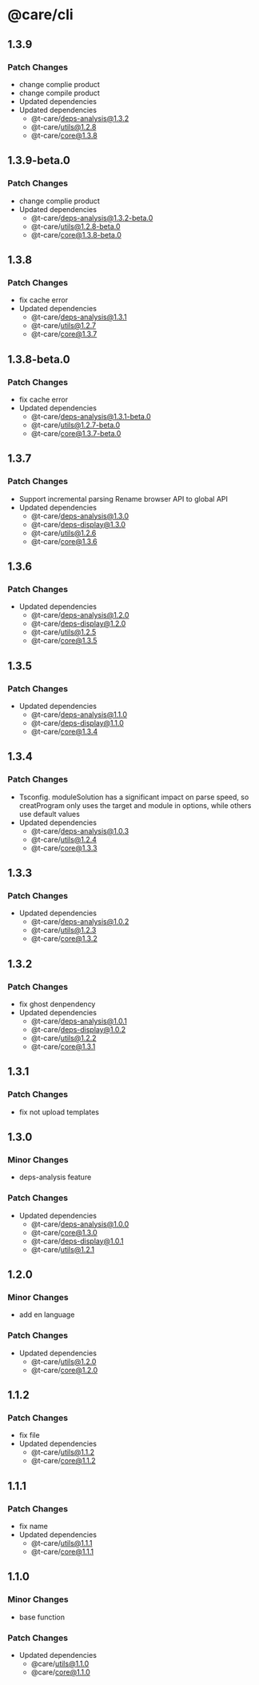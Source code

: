 # @care/cli

## 1.3.9

### Patch Changes

- change complie product
- change compile product
- Updated dependencies
- Updated dependencies
  - @t-care/deps-analysis@1.3.2
  - @t-care/utils@1.2.8
  - @t-care/core@1.3.8

## 1.3.9-beta.0

### Patch Changes

- change complie product
- Updated dependencies
  - @t-care/deps-analysis@1.3.2-beta.0
  - @t-care/utils@1.2.8-beta.0
  - @t-care/core@1.3.8-beta.0

## 1.3.8

### Patch Changes

- fix cache error
- Updated dependencies
  - @t-care/deps-analysis@1.3.1
  - @t-care/utils@1.2.7
  - @t-care/core@1.3.7

## 1.3.8-beta.0

### Patch Changes

- fix cache error
- Updated dependencies
  - @t-care/deps-analysis@1.3.1-beta.0
  - @t-care/utils@1.2.7-beta.0
  - @t-care/core@1.3.7-beta.0

## 1.3.7

### Patch Changes

- Support incremental parsing
  Rename browser API to global API
- Updated dependencies
  - @t-care/deps-analysis@1.3.0
  - @t-care/deps-display@1.3.0
  - @t-care/utils@1.2.6
  - @t-care/core@1.3.6

## 1.3.6

### Patch Changes

- Updated dependencies
  - @t-care/deps-analysis@1.2.0
  - @t-care/deps-display@1.2.0
  - @t-care/utils@1.2.5
  - @t-care/core@1.3.5

## 1.3.5

### Patch Changes

- Updated dependencies
  - @t-care/deps-analysis@1.1.0
  - @t-care/deps-display@1.1.0
  - @t-care/core@1.3.4

## 1.3.4

### Patch Changes

- Tsconfig. moduleSolution has a significant impact on parse speed, so creatProgram only uses the target and module in options, while others use default values
- Updated dependencies
  - @t-care/deps-analysis@1.0.3
  - @t-care/utils@1.2.4
  - @t-care/core@1.3.3

## 1.3.3

### Patch Changes

- Updated dependencies
  - @t-care/deps-analysis@1.0.2
  - @t-care/utils@1.2.3
  - @t-care/core@1.3.2

## 1.3.2

### Patch Changes

- fix ghost denpendency
- Updated dependencies
  - @t-care/deps-analysis@1.0.1
  - @t-care/deps-display@1.0.2
  - @t-care/utils@1.2.2
  - @t-care/core@1.3.1

## 1.3.1

### Patch Changes

- fix not upload templates

## 1.3.0

### Minor Changes

- deps-analysis feature

### Patch Changes

- Updated dependencies
  - @t-care/deps-analysis@1.0.0
  - @t-care/core@1.3.0
  - @t-care/deps-display@1.0.1
  - @t-care/utils@1.2.1

## 1.2.0

### Minor Changes

- add en language

### Patch Changes

- Updated dependencies
  - @t-care/utils@1.2.0
  - @t-care/core@1.2.0

## 1.1.2

### Patch Changes

- fix file
- Updated dependencies
  - @t-care/utils@1.1.2
  - @t-care/core@1.1.2

## 1.1.1

### Patch Changes

- fix name
- Updated dependencies
  - @t-care/utils@1.1.1
  - @t-care/core@1.1.1

## 1.1.0

### Minor Changes

- base function

### Patch Changes

- Updated dependencies
  - @care/utils@1.1.0
  - @care/core@1.1.0
